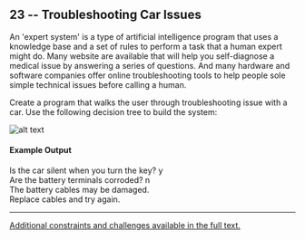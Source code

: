 ## 23 -- Troubleshooting Car Issues
An 'expert system' is a type of artificial
intelligence program that uses a knowledge base
and a set of rules to perform a task that a human
expert might do. Many website are available that
will help you self-diagnose a medical issue by
answering a series of questions. And many hardware
and software companies offer online troubleshooting
tools to help people sole simple technical issues
before calling a human.

Create a program that walks the user through
troubleshooting issue with a car. Use the following
decision tree to build the system:

![alt text](https://github.com/andrew-rietz/57_Coding_Challenges/tree/master/challenges/c23_TroubleshootingCarIssues/static/decision_tree.png)

#### Example Output
Is the car silent when you turn the key? y  
Are the battery terminals corroded? n  
The battery cables may be damaged.  
Replace cables and try again.

***
[Additional constraints and challenges available in the full text.](https://www.amazon.com/Exercises-Programmers-Challenges-Develop-Coding/dp/1680501224)
